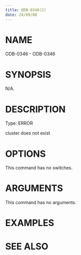 ```yaml
---
title: ODB-0346(2)
date: 24/09/08
---
```


# NAME

ODB-0346 - ODB-0346

# SYNOPSIS

N/A.

# DESCRIPTION

Type: ERROR

cluster does not exist

# OPTIONS

This command has no switches.

# ARGUMENTS

This command has no arguments.

# EXAMPLES

# SEE ALSO
